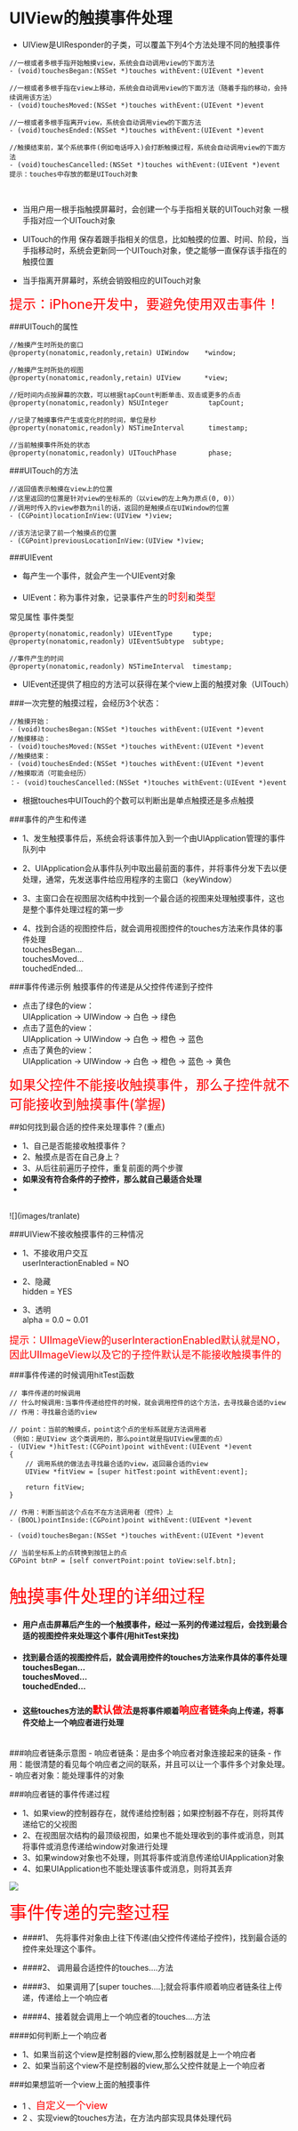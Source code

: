 # UIView的触摸事件处理
- UIView是UIResponder的子类，可以覆盖下列4个方法处理不同的触摸事件

```objc
//一根或者多根手指开始触摸view，系统会自动调用view的下面方法
- (void)touchesBegan:(NSSet *)touches withEvent:(UIEvent *)event

//一根或者多根手指在view上移动，系统会自动调用view的下面方法（随着手指的移动，会持续调用该方法）
- (void)touchesMoved:(NSSet *)touches withEvent:(UIEvent *)event

//一根或者多根手指离开view，系统会自动调用view的下面方法
- (void)touchesEnded:(NSSet *)touches withEvent:(UIEvent *)event

//触摸结束前，某个系统事件(例如电话呼入)会打断触摸过程，系统会自动调用view的下面方法
- (void)touchesCancelled:(NSSet *)touches withEvent:(UIEvent *)event
提示：touches中存放的都是UITouch对象

```
</br>

- 当用户用一根手指触摸屏幕时，会创建一个与手指相关联的UITouch对象
一根手指对应一个UITouch对象

- UITouch的作用
保存着跟手指相关的信息，比如触摸的位置、时间、阶段，当手指移动时，系统会更新同一个UITouch对象，使之能够一直保存该手指在的触摸位置

- 当手指离开屏幕时，系统会销毁相应的UITouch对象

<font size = 5 color = red>提示：iPhone开发中，要避免使用双击事件！</font>

###UITouch的属性
```objc
//触摸产生时所处的窗口
@property(nonatomic,readonly,retain) UIWindow    *window;

//触摸产生时所处的视图
@property(nonatomic,readonly,retain) UIView      *view;

//短时间内点按屏幕的次数，可以根据tapCount判断单击、双击或更多的点击
@property(nonatomic,readonly) NSUInteger          tapCount;

//记录了触摸事件产生或变化时的时间，单位是秒
@property(nonatomic,readonly) NSTimeInterval      timestamp;

//当前触摸事件所处的状态
@property(nonatomic,readonly) UITouchPhase        phase;
```

###UITouch的方法
```objc
//返回值表示触摸在view上的位置
//这里返回的位置是针对view的坐标系的（以view的左上角为原点(0, 0)）
//调用时传入的view参数为nil的话，返回的是触摸点在UIWindow的位置
- (CGPoint)locationInView:(UIView *)view;

//该方法记录了前一个触摸点的位置
- (CGPoint)previousLocationInView:(UIView *)view;
```

###UIEvent
- 每产生一个事件，就会产生一个UIEvent对象

- UIEvent：称为事件对象，记录事件产生的<font size = 4 color = red>时刻</font>和<font size = 4 color = red>类型</font>

常见属性
事件类型
```objc
@property(nonatomic,readonly) UIEventType     type;
@property(nonatomic,readonly) UIEventSubtype  subtype;

//事件产生的时间
@property(nonatomic,readonly) NSTimeInterval  timestamp;
```
- UIEvent还提供了相应的方法可以获得在某个view上面的触摸对象（UITouch）

###一次完整的触摸过程，会经历3个状态：
```objc
//触摸开始：
- (void)touchesBegan:(NSSet *)touches withEvent:(UIEvent *)event
//触摸移动：
- (void)touchesMoved:(NSSet *)touches withEvent:(UIEvent *)event
//触摸结束：
- (void)touchesEnded:(NSSet *)touches withEvent:(UIEvent *)event
//触摸取消（可能会经历）
：- (void)touchesCancelled:(NSSet *)touches withEvent:(UIEvent *)event
```

- 根据touches中UITouch的个数可以判断出是单点触摸还是多点触摸

###事件的产生和传递
- 1、发生触摸事件后，系统会将该事件加入到一个由UIApplication管理的事件队列中

- 2、UIApplication会从事件队列中取出最前面的事件，并将事件分发下去以便处理，通常，先发送事件给应用程序的主窗口（keyWindow）

- 3、主窗口会在视图层次结构中找到一个最合适的视图来处理触摸事件，这也是整个事件处理过程的第一步

- 4、找到合适的视图控件后，就会调用视图控件的touches方法来作具体的事件处理</br>
touchesBegan…</br>
touchesMoved…</br>
touchedEnded…


###事件传递示例
触摸事件的传递是从父控件传递到子控件
- 点击了绿色的view：<br>
UIApplication -> UIWindow -> 白色 -> 绿色
- 点击了蓝色的view：<br>
UIApplication -> UIWindow -> 白色 -> 橙色 -> 蓝色
- 点击了黄色的view：<br>
UIApplication -> UIWindow -> 白色 -> 橙色 -> 蓝色 -> 黄色

<font size=5 color = red>如果父控件不能接收触摸事件，那么子控件就不可能接收到触摸事件(掌握)</font>

##如何找到最合适的控件来处理事件？(重点)
- 1、自己是否能接收触摸事件？
- 2、触摸点是否在自己身上？
- 3、从后往前遍历子控件，重复前面的两个步骤
- **如果没有符合条件的子控件，那么就自己最适合处理**
-
</br>
![](images/tranlate)
</br>

###UIView不接收触摸事件的三种情况
- 1、不接收用户交互</br>
userInteractionEnabled = NO

- 2、隐藏</br>
hidden = YES

- 3、透明</br>
alpha = 0.0 ~ 0.01

<font size = 4 color = red>提示：UIImageView的userInteractionEnabled默认就是NO，因此UIImageView以及它的子控件默认是不能接收触摸事件的</font>

###事件传递的时候调用hitTest函数
```objc
// 事件传递的时候调用
// 什么时候调用:当事件传递给控件的时候，就会调用控件的这个方法，去寻找最合适的view
// 作用：寻找最合适的view

// point：当前的触摸点，point这个点的坐标系就是方法调用者
（例如：是UIView 这个类调用的，那么point就是指UIView里面的点）
- (UIView *)hitTest:(CGPoint)point withEvent:(UIEvent *)event
{
    // 调用系统的做法去寻找最合适的view，返回最合适的view
    UIView *fitView = [super hitTest:point withEvent:event];

    return fitView;
}

// 作用：判断当前这个点在不在方法调用者（控件）上
- (BOOL)pointInside:(CGPoint)point withEvent:(UIEvent *)event

- (void)touchesBegan:(NSSet *)touches withEvent:(UIEvent *)event

// 当前坐标系上的点转换到按钮上的点
CGPoint btnP = [self convertPoint:point toView:self.btn];
```
</br>
<font size = 6 color = red>触摸事件处理的详细过程</font>

- #### 用户点击屏幕后产生的一个触摸事件，经过一系列的传递过程后，会找到最合适的视图控件来处理这个事件(用hitTest来找)

- #### 找到最合适的视图控件后，就会调用控件的touches方法来作具体的事件处理</br>touchesBegan…</br>touchesMoved…</br>touchedEnded…

- #### 这些touches方法的<font size = 4, color = red>默认做法</font>是将事件顺着<font size = 4, color = red>响应者链条</font>向上传递，将事件交给上一个响应者进行处理

</br>
###响应者链条示意图
- 响应者链条：是由多个响应者对象连接起来的链条
- 作用：能很清楚的看见每个响应者之间的联系，并且可以让一个事件多个对象处理。
- 响应者对象：能处理事件的对象

###响应者链的事件传递过程
- 1、如果view的控制器存在，就传递给控制器；如果控制器不存在，则将其传递给它的父视图
- 2、在视图层次结构的最顶级视图，如果也不能处理收到的事件或消息，则其将事件或消息传递给window对象进行处理
- 3、如果window对象也不处理，则其将事件或消息传递给UIApplication对象
- 4、如果UIApplication也不能处理该事件或消息，则将其丢弃

![](images/response.png)</br>

<font size = 6, color = red>事件传递的完整过程</font>
- ####1、 先将事件对象由上往下传递(由父控件传递给子控件)，找到最合适的控件来处理这个事件。

- ####2、 调用最合适控件的touches….方法

- ####3、  如果调用了[super touches….];就会将事件顺着响应者链条往上传递，传递给上一个响应者
 - ####4、接着就会调用上一个响应者的touches….方法

####如何判断上一个响应者
- 1、如果当前这个view是控制器的view,那么控制器就是上一个响应者
- 2、如果当前这个view不是控制器的view,那么父控件就是上一个响应者

###如果想监听一个view上面的触摸事件
- 1 、<font size = 4, color = red>自定义一个view</font>
- 2 、实现view的touches方法，在方法内部实现具体处理代码
